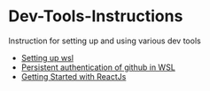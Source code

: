 # Dev-Tools-Instructions
Instruction for setting up and using various dev tools
- [Setting up wsl](https://learn.microsoft.com/en-us/windows/wsl/setup/environment)
- [Persistent authentication of github in WSL](wsl-git.md)
- [Getting Started with ReactJs](React/1.md)


